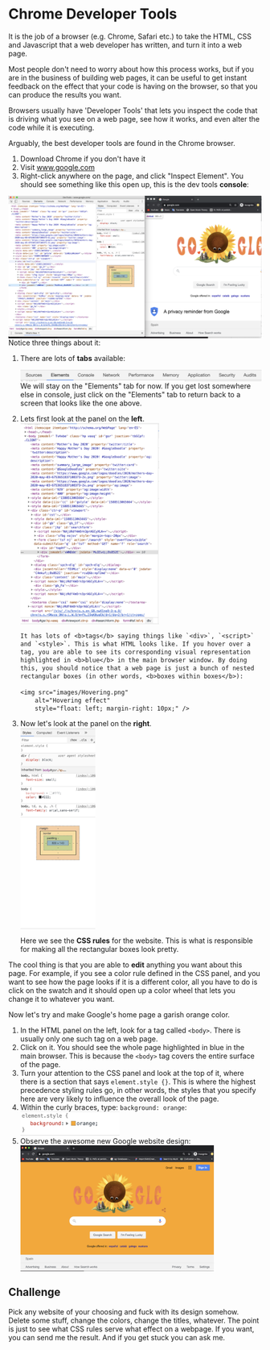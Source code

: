 # Chrome Developer Tools

It is the job of a browser (e.g. Chrome, Safari etc.) to take the HTML, CSS and Javascript that a web developer has written, and turn it into a web page.

Most people don't need to worry about how this process works, but if you are in the business of building web pages, it can be useful to get instant feedback on the effect that your code is having on the browser, so that you can produce the results you want.

Browsers usually have 'Developer Tools' that lets you inspect the code that is driving what you see on a web page, see how it works, and even alter the code while it is executing.

Arguably, the best developer tools are found in the Chrome browser.

1. Download Chrome if you don't have it
2. Visit www.google.com
3. Right-click anywhere on the page, and click "Inspect Element". You should see something like this open up, this is the dev tools <b>console</b>:

<img src="images/Chrome.png"
     alt="Dev tools first view"
     style="float: left; margin-right: 10px;" />

Notice three things about it:

1. There are lots of <b>tabs</b> available:

    <img src="images/Tabs.png"
        alt="Dev tools tabs"
        style="float: left; margin-right: 10px;" />


    We will stay on the "Elements" tab for now. If you get lost somewhere else in console, just click on the "Elements" tab to return back to a screen that looks like the one above.

2.  Lets first look at the panel on the <b>left</b>.
    <img src="images/Left.png"
        alt="Left panel"
        style="display: block; height: 400px;" />

        It has lots of <b>tags</b> saying things like `<div>`, `<script>` and `<style>`. This is what HTML looks like. If you hover over a tag, you are able to see its corresponding visual representation highlighted in <b>blue</b> in the main browser window. By doing this, you should notice that a web page is just a bunch of nested rectangular boxes (in other words, <b>boxes within boxes</b>):

        <img src="images/Hovering.png"
            alt="Hovering effect"
            style="float: left; margin-right: 10px;" />

3.  Now let's look at the panel on the <b>right</b>.
    <img src="images/Right.png"
        alt="Right panel"
        style="display: block; height: 400px;" />

    Here we see the <b>CSS rules</b> for the website. This is what is responsible for making all the rectangular boxes look pretty.

The cool thing is that you are able to <b>edit</b> anything you want about this page. For example, if you see a color rule defined in the CSS panel, and you want to see how the page looks if it is a different color, all you have to do is click on the swatch and it should open up a color wheel that lets you change it to whatever you want.

Now let's try and make Google's home page a garish orange color.

1. In the HTML panel on the left, look for a tag called `<body>`. There is usually only one such tag on a web page.
2. Click on it. You should see the whole page highlighted in blue in the main browser. This is because the `<body>` tag covers the entire surface of the page.
3. Turn your attention to the CSS panel and look at the top of it, where there is a section that says `element.style {}`. This is where the highest precedence styling rules go, in other words, the styles that you specify here are very likely to influence the overall look of the page.
4. Within the curly braces, type: `background: orange`:
   <img src="images/BackgroundOrange.png"
       alt="Updated style"
       style="display: block; height: 50px;" />
5. Observe the awesome new Google website design:
   <img src="images/OrangeGoogle.png"
       alt="Updated style"
       style="display: block; height: 250px;" />

## Challenge

Pick any website of your choosing and fuck with its design somehow. Delete some stuff, change the colors, change the titles, whatever. The point is just to see what CSS rules serve what effect on a webpage. If you want, you can send me the result. And if you get stuck you can ask me.
